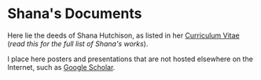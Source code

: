 # Shana's Documents

Here lie the deeds of Shana Hutchison,
as listed in her [Curriculum Vitae](https://github.com/dhutchis/shutchis-cv/raw/master/shutchis-cv.pdf) (*read this for the full list of Shana's works*).

I place here posters and presentations that are not hosted elsewhere on the Internet, such as [Google Scholar](https://scholar.google.com/citations?user=ZMD3YYUAAAAJ).
